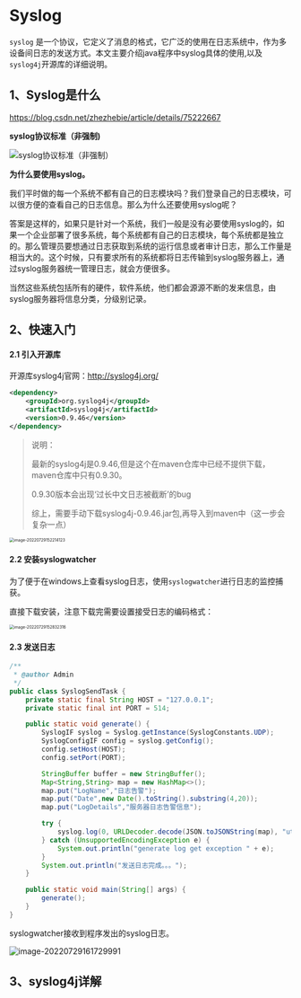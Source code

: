 # Syslog

`syslog` 是一个协议，它定义了消息的格式，它广泛的使用在日志系统中，作为多设备间日志的发送方式。本文主要介绍java程序中syslog具体的使用,以及`syslog4j`开源库的详细说明。

## 1、Syslog是什么

https://blog.csdn.net/zhezhebie/article/details/75222667

**syslog协议标准（非强制)**

![syslog协议标准（非强制）](https://geda-1302176138.cos.ap-nanjing.myqcloud.com/imags/syslog%E5%8D%8F%E8%AE%AE%E6%A0%87%E5%87%86%EF%BC%88%E9%9D%9E%E5%BC%BA%E5%88%B6%EF%BC%89.png)



**为什么要使用syslog。**

我们平时做的每一个系统不都有自己的日志模块吗？我们登录自己的日志模块，可以很方便的查看自己的日志信息。那么为什么还要使用syslog呢？

答案是这样的，如果只是针对一个系统，我们一般是没有必要使用syslog的，如果一个企业部署了很多系统，每个系统都有自己的日志模块，每个系统都是独立的。那么管理员要想通过日志获取到系统的运行信息或者审计日志，那么工作量是相当大的。这个时候，只有要求所有的系统都将日志传输到syslog服务器上，通过syslog服务器统一管理日志，就会方便很多。

当然这些系统包括所有的硬件，软件系统，他们都会源源不断的发来信息，由syslog服务器将信息分类，分级别记录。

## 2、快速入门

#### 2.1 引入开源库

开源库syslog4j官网：http://syslog4j.org/

```xml
<dependency>
    <groupId>org.syslog4j</groupId>
    <artifactId>syslog4j</artifactId>
    <version>0.9.46</version>
</dependency>
```

> 说明：
>
> 最新的syslog4j是0.9.46,但是这个在maven仓库中已经不提供下载，maven仓库中只有0.9.30。
>
> 0.9.30版本会出现‘过长中文日志被截断’的bug
>
> 综上，需要手动下载syslog4j-0.9.46.jar包,再导入到maven中（这一步会复杂一点）

<img src="C:\Users\Admin\Pictures\typora\syslog4j下载jar包.png" alt="image-20220729152214123" style="zoom:50%;" />

#### 2.2 安装syslogwatcher

为了便于在windows上查看syslog日志，使用`syslogwatcher`进行日志的监控捕获。

直接下载安装，注意下载完需要设置接受日志的编码格式：

<img src="https://geda-1302176138.cos.ap-nanjing.myqcloud.com/imags/syslogwatcher%E8%AE%BE%E7%BD%AEutf-8.png" alt="image-20220729152832316" style="zoom: 50%;" />

#### 2.3 发送日志

```java
/**
 * @author Admin
 */
public class SyslogSendTask {
    private static final String HOST = "127.0.0.1";
    private static final int PORT = 514;

    public static void generate() {
        SyslogIF syslog = Syslog.getInstance(SyslogConstants.UDP);
        SyslogConfigIF config = syslog.getConfig();
        config.setHost(HOST);
        config.setPort(PORT);

        StringBuffer buffer = new StringBuffer();
        Map<String,String> map = new HashMap<>();
        map.put("LogName","日志告警");
        map.put("Date",new Date().toString().substring(4,20));
        map.put("LogDetails","服务器日志告警信息");

        try {
            syslog.log(0, URLDecoder.decode(JSON.toJSONString(map), "utf-8"));
        } catch (UnsupportedEncodingException e) {
            System.out.println("generate log get exception " + e);
        }
        System.out.println("发送日志完成。。。");
    }

    public static void main(String[] args) {
        generate();
    }
}
```

syslogwatcher接收到程序发出的syslog日志。

![image-20220729161729991](C:\Users\Admin\Pictures\typora\image-20220729161729991.png)



## 3、syslog4j详解

